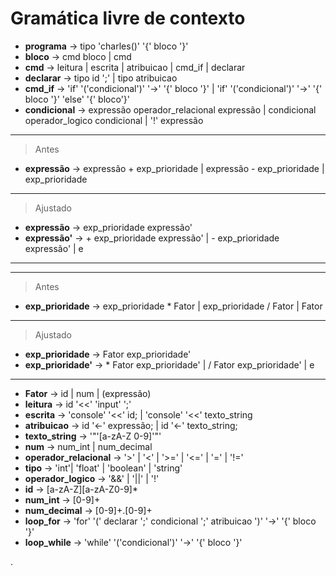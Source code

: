 # Gramática livre de contexto

- **programa** -> tipo 'charles()' '{' bloco '}'
- **bloco** -> cmd bloco | cmd
- **cmd** -> leitura | escrita | atribuicao | cmd_if | declarar
- **declarar** -> tipo id ';' | tipo atribuicao
- **cmd_if** -> 'if' '('condicional')' '->' '{' bloco '}' | 'if' '('condicional')' '->' '{' bloco '}' 'else' '{' bloco'}'
- **condicional** -> expressão operador_relacional expressão | condicional operador_logico condicional | '!' expressão

---

> Antes

- **expressão** -> expressão + exp_prioridade | expressão - exp_prioridade | exp_prioridade

---

> Ajustado

- **expressão** -> exp_prioridade expressão'
- **expressão'** -> + exp_prioridade expressão' | - exp_prioridade expressão' | e

---

---

> Antes

- **exp_prioridade** -> exp_prioridade \* Fator | exp_prioridade / Fator | Fator

---

> Ajustado

- **exp_prioridade** -> Fator exp_prioridade'
- **exp_prioridade'** -> \* Fator exp_prioridade' | / Fator exp_prioridade' | e

---

- **Fator** -> id | num | (expressão)
- **leitura** -> id '<<' 'input' ';'
- **escrita** -> 'console' '<<' id; | 'console' '<<' texto_string
- **atribuicao** -> id '<-' expressão; | id '<-' texto_string;
- **texto_string** -> '"'[a-zA-Z 0-9]'"'
- **num** -> num_int | num_decimal
- **operador_relacional** -> '>' | '<' | '>=' | '<=' | '=' | '!='
- **tipo** -> 'int'| 'float' | 'boolean' | 'string'
- **operador_logico** -> '&&' | '||' | '!'
- **id** -> [a-zA-Z][a-zA-Z0-9]\*
- **num_int** -> [0-9]+
- **num_decimal** -> [0-9]+.[0-9]+
- **loop_for** -> 'for' '(' declarar ';' condicional ';' atribuicao ')' '->' '{' bloco '}'
- **loop_while** -> 'while' '('condicional')' '->' '{' bloco '}'

.
